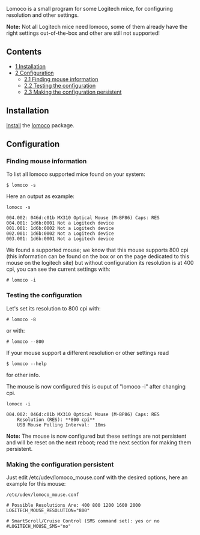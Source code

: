 Lomoco is a small program for some Logitech mice, for configuring resolution and other settings.

**Note:** Not all Logitech mice need lomoco, some of them already have the right settings out-of-the-box and other are still not supported!

## Contents

*   [1 Installation](#Installation)
*   [2 Configuration](#Configuration)
    *   [2.1 Finding mouse information](#Finding_mouse_information)
    *   [2.2 Testing the configuration](#Testing_the_configuration)
    *   [2.3 Making the configuration persistent](#Making_the_configuration_persistent)

## Installation

[Install](/index.php/Install "Install") the [lomoco](https://www.archlinux.org/packages/?name=lomoco) package.

## Configuration

### Finding mouse information

To list all lomoco supported mice found on your system:

```
$ lomoco -s

```

Here an output as example:

 `lomoco -s` 

```
004.002: 046d:c01b MX310 Optical Mouse (M-BP86) Caps: RES 
004.001: 1d6b:0001 Not a Logitech device
001.001: 1d6b:0002 Not a Logitech device
002.001: 1d6b:0002 Not a Logitech device
003.001: 1d6b:0001 Not a Logitech device
```

We found a supported mouse; we know that this mouse supports 800 cpi (this information can be found on the box or on the page dedicated to this mouse on the logitech site) but without configuration its resolution is at 400 cpi, you can see the current settings with:

```
# lomoco -i

```

### Testing the configuration

Let's set its resolution to 800 cpi with:

```
# lomoco -8

```

or with:

```
# lomoco --800

```

If your mouse support a different resolution or other settings read

```
$ lomoco --help

```

for other info.

The mouse is now configured this is ouput of "lomoco -i" after changing cpi.

 `lomoco -i` 

```
004.002: 046d:c01b MX310 Optical Mouse (M-BP86) Caps: RES 
	Resolution (RES): **800 cpi**
	USB Mouse Polling Interval:  10ms
```

**Note:** The mouse is now configured but these settings are not persistent and will be reset on the next reboot; read the next section for making them persistent.

### Making the configuration persistent

Just edit /etc/udev/lomoco_mouse.conf with the desired options, here an example for this mouse:

 `/etc/udev/lomoco_mouse.conf` 

```
# Possible Resolutions Are: 400 800 1200 1600 2000
LOGITECH_MOUSE_RESOLUTION="800"

# SmartScroll/Cruise Control (SMS command set): yes or no
#LOGITECH_MOUSE_SMS="no"
```